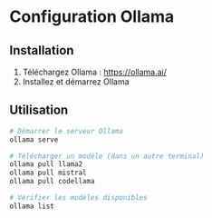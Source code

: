 # Configuration Ollama

## Installation
1. Téléchargez Ollama : https://ollama.ai/
2. Installez et démarrez Ollama

## Utilisation
```bash
# Démarrer le serveur Ollama
ollama serve

# Télécharger un modèle (dans un autre terminal)
ollama pull llama2
ollama pull mistral
ollama pull codellama

# Vérifier les modèles disponibles
ollama list
